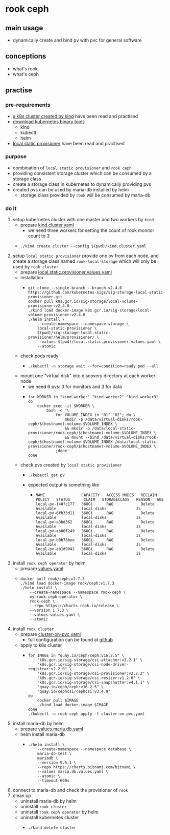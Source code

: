 # rook ceph

## main usage

* dynamically create and bind pv with pvc for general software

## conceptions

* what's rook
* what's ceph

## practise

### pre-requirements

* [a k8s cluster created by kind](create.local.cluster.with.kind.md) have been read and practised
* [download kubernetes binary tools](download.kubernetes.binary.tools.md)
    + kind
    + kubectl
    + helm
* [local static provisioner](local.static.provisioner.md) have been read and practised

### purpose

* combination of `local static provisioner` and `rook ceph`
* providing consistent storage cluster which can be consumed by a storage class
* create a storage class in kubernetes to dynamically providing pvs
* created pvs can be used by maria-db installed by helm
    + storage class provided by `rook` will be consumed by maria-db

### do it

1. setup kubernetes cluster with one master and two workers by `kind`
    + prepare [kind.cluster.yaml](resources/rook-ceph/kind.cluster.yaml.md)
        * we need three workers for setting the count of rook monitor count to 3
    + ```shell
      ./kind create cluster --config $(pwd)/kind.cluster.yaml
      ```
2. setup `local static provisioner` provide one pv from each node, and create a storage class named `rook-local-storage`
   which will only be used by `rook cluster`
    + prepare [local.static.provisioner.values.yaml](resources/rook-ceph/local.static.provisioner.values.yaml.md)
    + installation
        * ```shell
          git clone --single-branch --branch v2.4.0 https://github.com/kubernetes-sigs/sig-storage-local-static-provisioner.git
          docker pull k8s.gcr.io/sig-storage/local-volume-provisioner:v2.4.0
          ./kind load docker-image k8s.gcr.io/sig-storage/local-volume-provisioner:v2.4.0
          ./helm install \
              --create-namespace --namespace storage \
              local-static-provisioner \
              $(pwd)/sig-storage-local-static-provisioner/helm/provisioner/ \
              --values $(pwd)/local.static.provisioner.values.yaml \
              --atomic
          ```
    + check pods ready
        * ```shell
          ./kubectl -n storage wait --for=condition=ready pod --all
          ```
    + mount one "virtual disk" into discovery directory at each worker node
        * we need 6 pvs: 3 for monitors and 3 for data
        * ```shell
          for WORKER in "kind-worker" "kind-worker2" "kind-worker3"
          do
              docker exec -it $WORKER \
                  bash -c '\
                      for VOLUME_INDEX in "01" "02"; do \
                          mkdir -p /data/virtual-disks/rook-ceph/$(hostname)-volume-$VOLUME_INDEX \
                          && mkdir -p /data/local-static-provisioner/rook-ceph/$(hostname)-volume-$VOLUME_INDEX \
                          && mount --bind /data/virtual-disks/rook-ceph/$(hostname)-volume-$VOLUME_INDEX /data/local-static-provisioner/rook-ceph/$(hostname)-volume-$VOLUME_INDEX \
                      ;done'
          done
          ```
    + check pvs created by `local static provisioner`
        * ```shell
          ./kubectl get pv
          ```
        * expected output is something like
            + ```text
              NAME                CAPACITY   ACCESS MODES   RECLAIM POLICY   STATUS      CLAIM   STORAGECLASS   REASON   AGE
              local-pv-140fc177   368Gi      RWO            Delete           Available           local-disks             3s
              local-pv-6fb33d11   368Gi      RWO            Delete           Available           local-disks             3s
              local-pv-a3bd362    368Gi      RWO            Delete           Available           local-disks             3s
              local-pv-ab80f249   368Gi      RWO            Delete           Available           local-disks             3s
              local-pv-b0b78bee   368Gi      RWO            Delete           Available           local-disks             3s
              local-pv-eb1d9042   368Gi      RWO            Delete           Available           local-disks             3s
              ```
3. install `rook ceph operator` by helm
    * prepare [values.yaml](resources/rook-ceph/values.yaml.md)
    * ```shell
      docker pull rook/ceph:v1.7.3
      ./kind load docker-image rook/ceph:v1.7.3
      ./helm install \
          --create-namespace --namespace rook-ceph \
          my-rook-ceph-operator \
          rook-ceph \
          --repo https://charts.rook.io/release \
          --version 1.7.3 \
          --values values.yaml \
          --atomic
      ```
4. install `rook cluster`
    * prepare [cluster-on-pvc.yaml](resources/rook-ceph/cluster-on-pvc.yaml.md)
        + full configuration can be found
          at [github](https://github.com/rook/rook/blob/v1.7.3/cluster/examples/kubernetes/ceph/cluster-on-pvc.yaml)
    * apply to k8s cluster
        + ```shell
          for IMAGE in "quay.io/ceph/ceph:v16.2.5" \
              "k8s.gcr.io/sig-storage/csi-attacher:v3.2.1" \
              "k8s.gcr.io/sig-storage/csi-node-driver-registrar:v2.2.0" \
              "k8s.gcr.io/sig-storage/csi-provisioner:v2.2.2" \
              "k8s.gcr.io/sig-storage/csi-resizer:v1.2.0" \
              "k8s.gcr.io/sig-storage/csi-snapshotter:v4.1.1" \
              "quay.io/ceph/ceph:v16.2.5" \
              "quay.io/cephcsi/cephcsi:v3.4.0"
          do
              docker pull $IMAGE
              ./kind load docker-image $IMAGE
          done
          ./kubectl -n rook-ceph apply -f cluster-on-pvc.yaml
          ```
5. install maria-db by helm
    * prepare [values.maria.db.yaml](resources/rook-ceph/maria.db.values.yaml.md)
    * helm install maria-db
        + ```shell
          ./helm install \
              --create-namespace --namespace database \
              maria-db-test \
              mariadb \
              --version 9.5.1 \
              --repo https://charts.bitnami.com/bitnami \
              --values maria.db.values.yaml \
              --atomic \
              --timeout 600s
          ```
6. connect to maria-db and check the provisioner of `rook`
7. clean up
    * uninstall maria-db by helm
    * uninstall `rook cluster`
    * uninstall `rook ceph operator` by helm
    * uninstall kubernetes cluster
        + ```shell
          ./kind delete cluster
          ```
